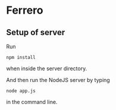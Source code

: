 # Ferrero

## Setup of server

Run 
```
npm install
```
when inside the server directory.

And then run the NodeJS server by typing 

```
node app.js
```

in the command line.

